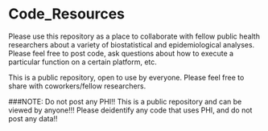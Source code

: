 Code_Resources 
==============

Please use this repository as a place to collaborate with fellow public health researchers about a variety of biostatistical and epidemiological analyses.  Please feel free to post code, ask questions about how to execute a particular function on a certain platform, etc.

This is a public repository, open to use by everyone.  Please feel free to share with coworkers/fellow researchers.

###NOTE: Do not post any PHI!! This is a public repository and can be viewed by anyone!!! Please deidentify any code that uses PHI, and do not post any data!!
